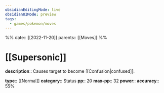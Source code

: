 ```yaml
---
obsidianEditingMode: live
obsidianUIMode: preview
tags:
  - games/pokemon/moves
---
```

%%
date:: [[2022-11-20]]
parents:: [[Moves]]
%%

# [[Supersonic]]

**description**:: Causes target to become [[Confusion|confused]].

**type**:: [[Normal]]
**category**:: Status
**pp**:: 20
**max-pp**:: 32
**power**:: 
**accuracy**:: 55%